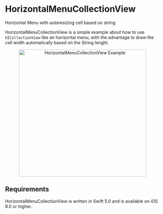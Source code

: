 # HorizontalMenuCollectionView
Horizontal Menu with autoresizing cell based on string

HorizontalMenuCollectionView is a simple example about how to use `UICollectionView` like an horizontal menu, with the advantage to draw the cell width automatically based on the String lenght.

<div align="center">
    <img width="414" src="XXXX.gif" alt="HorizontalMenuCollectionView Example">
</div>


## Requirements

HorizontalMenuCollectionView is written in Swift 5.0 and is available on iOS 8.0 or higher.